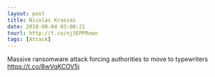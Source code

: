 ```yaml
---
layout: post
title: Nicolas Krassas
date: 2018-08-04 03:00:21
tourl: http://t.co/nj3EPPRowo
tags: [Attack]
---
```

Massive ransomware attack forcing authorities to move to typewriters https://t.co/8wVqKCOV5j